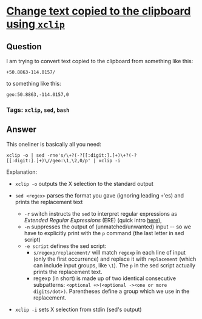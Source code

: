 # [Change text copied to the clipboard using `xclip`](https://stackoverflow.com/q/44009724/404556)

## Question

I am trying to convert text copied to the clipboard from something like this:

    +50.8863-114.0157/

to something like this:

    geo:50.8863,-114.0157,0

### Tags: `xclip`, `sed`, `bash`

## Answer

This oneliner is basically all you need:

    xclip -o | sed -rne's/\+?(-?[[:digit:].]+)\+?(-?[[:digit:].]+)\//geo:\1,\2,0/p' | xclip -i

Explanation:

- `xclip -o` outputs the X selection to the standard output
- `sed <regex>` parses the format you gave (ignoring leading `+`'es) and prints the replacement text
  - `-r` switch instructs the `sed` to interpret regular expressions as *Extended Regular Expressions* (ERE) (quick intro [here][1]),
  - `-n` suppresses the output of (unmatched/unwanted) input -- so we have to explicitly print with the `p` command (the last letter in sed script)
  - `-e script` defines the sed script:
     - `s/regexp/replacement/` will match `regexp` in each line of input (only the first occurrence) and replace it with `replacement` (which can include input groups, like `\1`). The `p` in the sed script actually prints the replacement text.
     - regexp (in short) is made up of two identical consecutive subpatterns: `<optional +>(<optional -><one or more digits/dot>)`. Parentheses define a group which we use in the replacement.
- `xclip -i` sets X selection from stdin (sed's output)


  [1]: https://en.wikibooks.org/wiki/Regular_Expressions/POSIX-Extended_Regular_Expressions
